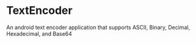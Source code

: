 TextEncoder
================
An android text encoder application that supports ASCII, Binary, Decimal, Hexadecimal, and Base64
